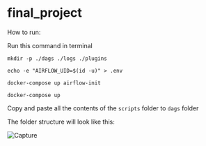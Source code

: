 # final_project

How to run:

Run this command in terminal
```
mkdir -p ./dags ./logs ./plugins
```
```
echo -e "AIRFLOW_UID=$(id -u)" > .env
```
```
docker-compose up airflow-init
```
```
docker-compose up
```
Copy and paste all the contents of the `scripts` folder to `dags` folder 

The folder structure will look like this: 

![Capture](https://user-images.githubusercontent.com/89019518/152134533-3836f03a-43ea-445f-ad7c-a30f4a98ce00.PNG)
